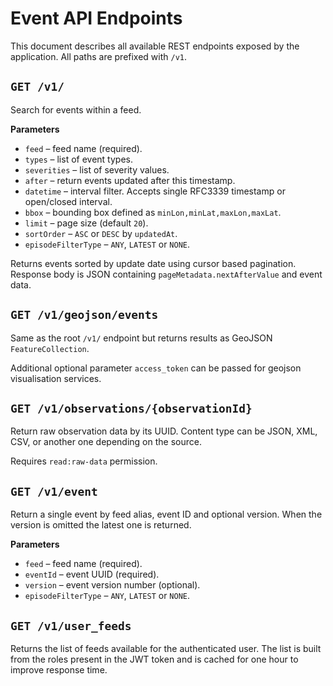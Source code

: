 # Event API Endpoints

This document describes all available REST endpoints exposed by the application. All paths are prefixed with `/v1`.

## `GET /v1/`
Search for events within a feed.

**Parameters**
- `feed` – feed name (required).
- `types` – list of event types.
- `severities` – list of severity values.
- `after` – return events updated after this timestamp.
- `datetime` – interval filter. Accepts single RFC3339 timestamp or open/closed interval.
- `bbox` – bounding box defined as `minLon,minLat,maxLon,maxLat`.
- `limit` – page size (default `20`).
- `sortOrder` – `ASC` or `DESC` by `updatedAt`.
- `episodeFilterType` – `ANY`, `LATEST` or `NONE`.

Returns events sorted by update date using cursor based pagination. Response body is JSON containing `pageMetadata.nextAfterValue` and event data.

## `GET /v1/geojson/events`
Same as the root `/v1/` endpoint but returns results as GeoJSON `FeatureCollection`.

Additional optional parameter `access_token` can be passed for geojson visualisation services.

## `GET /v1/observations/{observationId}`
Return raw observation data by its UUID. Content type can be JSON, XML, CSV, or another one depending on the source.

Requires `read:raw-data` permission.

## `GET /v1/event`
Return a single event by feed alias, event ID and optional version. When the version is omitted the latest one is returned.

**Parameters**
- `feed` – feed name (required).
- `eventId` – event UUID (required).
- `version` – event version number (optional).
- `episodeFilterType` – `ANY`, `LATEST` or `NONE`.

## `GET /v1/user_feeds`
Returns the list of feeds available for the authenticated user. The list is built from the roles present in the JWT token and is cached for one hour to improve response time.
